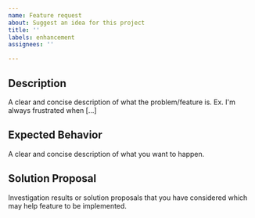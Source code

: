 ```yaml
---
name: Feature request
about: Suggest an idea for this project
title: ''
labels: enhancement
assignees: ''

---
```


## Description
A clear and concise description of what the problem/feature is. Ex. I'm always frustrated when [...]

## Expected Behavior
A clear and concise description of what you want to happen.

## Solution Proposal
Investigation results or solution proposals that you have considered which may help feature to be implemented.
